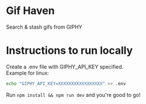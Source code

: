 # Gif Haven
Search & stash gifs from GIPHY

# Instructions to run locally
Create a .env file with GIPHY_API_KEY specified.\
Example for linux:
```bash
echo "GIPHY_API_KEY=XXXXXXXXXXXXXXXXX" >> .env
```
Run `npm install && npm run dev` and you're good to go!
